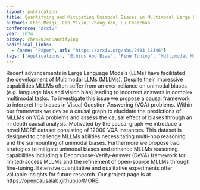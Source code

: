 ```yaml
---
layout: publication
title: Quantifying and Mitigating Unimodal Biases in Multimodal Large Language Models A Causal Perspective
authors: Chen Meiqi, Cao Yixin, Zhang Yan, Lu Chaochao
conference: "Arxiv"
year: 2024
bibkey: chen2024quantifying
additional_links:
  - {name: "Paper", url: "https://arxiv.org/abs/2403.18346"}
tags: ['Applications', 'Ethics And Bias', 'Fine Tuning', 'Multimodal Models', 'Pretraining Methods', 'Tools', 'Training Techniques']
---
```

Recent advancements in Large Language Models (LLMs) have facilitated the development of Multimodal LLMs (MLLMs). Despite their impressive capabilities MLLMs often suffer from an over-reliance on unimodal biases (e.g. language bias and vision bias) leading to incorrect answers in complex multimodal tasks. To investigate this issue we propose a causal framework to interpret the biases in Visual Question Answering (VQA) problems. Within our framework we devise a causal graph to elucidate the predictions of MLLMs on VQA problems and assess the causal effect of biases through an in-depth causal analysis. Motivated by the causal graph we introduce a novel MORE dataset consisting of 12000 VQA instances. This dataset is designed to challenge MLLMs abilities necessitating multi-hop reasoning and the surmounting of unimodal biases. Furthermore we propose two strategies to mitigate unimodal biases and enhance MLLMs reasoning capabilities including a Decompose-Verify-Answer (DeVA) framework for limited-access MLLMs and the refinement of open-source MLLMs through fine-tuning. Extensive quantitative and qualitative experiments offer valuable insights for future research. Our project page is at https://opencausalab.github.io/MORE.
